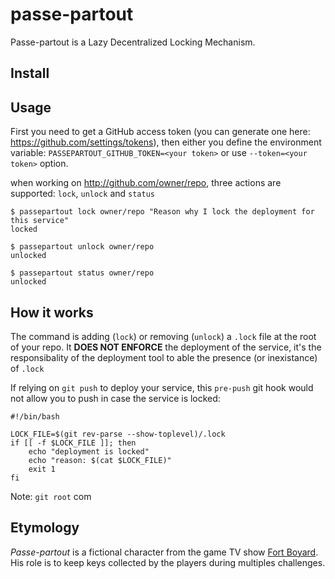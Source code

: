 # passe-partout

Passe-partout is a Lazy Decentralized Locking Mechanism.

## Install


## Usage
First you need to get a GitHub access token (you can generate one here: https://github.com/settings/tokens), then either you define the environment variable: ```PASSEPARTOUT_GITHUB_TOKEN=<your token>``` or use ```--token=<your token>``` option.

when working on http://github.com/owner/repo, three actions are supported: ```lock```, ```unlock``` and ```status```

```
$ passepartout lock owner/repo "Reason why I lock the deployment for this service"
locked
```

```
$ passepartout unlock owner/repo
unlocked
```

```
$ passepartout status owner/repo
unlocked
```

## How it works
The command is adding (```lock```) or removing (```unlock```) a ```.lock``` file at the root of your repo. It **DOES NOT ENFORCE** the deployment of the service, it's the responsibality of the deployment tool to able the presence (or inexistance) of ```.lock```

If relying on ```git push``` to deploy your service, this ```pre-push``` git hook would not allow you to push in case the service is locked:
```
#!/bin/bash

LOCK_FILE=$(git rev-parse --show-toplevel)/.lock
if [[ -f $LOCK_FILE ]]; then
    echo "deployment is locked"
    echo "reason: $(cat $LOCK_FILE)"
    exit 1
fi
```
Note: ```git root``` com


## Etymology

*Passe-partout* is a fictional character from the game TV show [Fort Boyard](https://en.wikipedia.org/wiki/Fort_Boyard_(TV_series)). His role is to keep keys collected by the players during multiples challenges.
